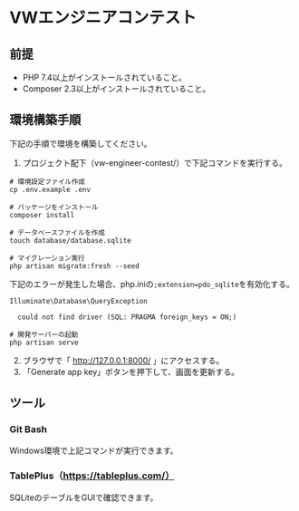 # VWエンジニアコンテスト

## 前提
* PHP 7.4以上がインストールされていること。
* Composer 2.3以上がインストールされていること。

## 環境構築手順
下記の手順で環境を構築してください。

1. プロジェクト配下（vw-engineer-contest/）で下記コマンドを実行する。
```
# 環境設定ファイル作成
cp .env.example .env
```
```
# パッケージをインストール
composer install
```
```
# データベースファイルを作成
touch database/database.sqlite
```
```
# マイグレーション実行
php artisan migrate:fresh --seed
```
下記のエラーが発生した場合、php.iniの`;extension=pdo_sqlite`を有効化する。
```
Illuminate\Database\QueryException

  could not find driver (SQL: PRAGMA foreign_keys = ON;)
```
```
# 開発サーバーの起動
php artisan serve
```
2. ブラウザで「 http://127.0.0.1:8000/ 」にアクセスする。
1. 「Generate app key」ボタンを押下して、画面を更新する。

## ツール
### Git Bash
Windows環境で上記コマンドが実行できます。

### TablePlus（https://tableplus.com/）
SQLiteのテーブルをGUIで確認できます。
